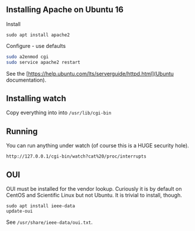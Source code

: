 ## Installing Apache on Ubuntu 16
Install
```
sudo apt install apache2
```

Configure - use defaults
```bash
sudo a2enmod cgi
sudo service apache2 restart
```

See the [https://help.ubuntu.com/lts/serverguide/httpd.html](Ubuntu documentation).

## Installing watch
Copy everything into into `/usr/lib/cgi-bin`

## Running
You can run anything under watch (of course this is a HUGE security hole).

`http://127.0.0.1/cgi-bin/watch?cat%20/proc/interrupts`

## OUI
OUI must be installed for the vendor lookup. Curiously it is by default on
CentOS and Scientific Linux but not Ubuntu. It is trivial to install, though.

```
sudo apt install ieee-data
update-oui
```

See `/usr/share/ieee-data/oui.txt`.
